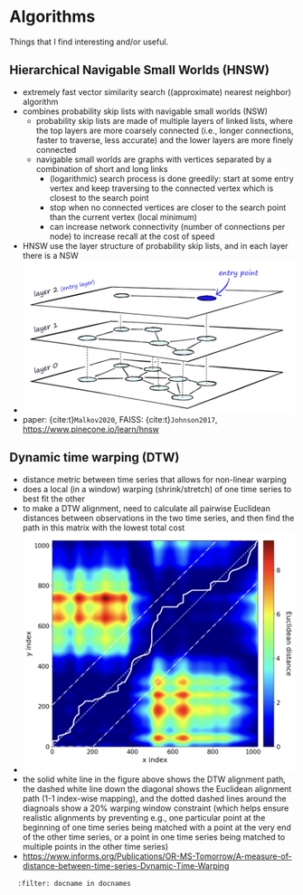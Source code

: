 # Algorithms

Things that I find interesting and/or useful.

## Hierarchical Navigable Small Worlds (HNSW)

- extremely fast vector similarity search ((approximate) nearest neighbor) algorithm
- combines probability skip lists with navigable small worlds (NSW)
  - probability skip lists are made of multiple layers of linked lists, where the top layers are more coarsely connected (i.e., longer connections, faster to traverse, less accurate) and the lower layers are more finely connected
  - navigable small worlds are graphs with vertices separated by a combination of short and long links
    - (logarithmic) search process is done greedily: start at some entry vertex and keep traversing to the connected vertex which is closest to the search point
    - stop when no connected vertices are closer to the search point than the current vertex (local minimum)
    - can increase network connectivity (number of connections per node) to increase recall at the cost of speed
- HNSW use the layer structure of probability skip lists, and in each layer there is a NSW
- ![hnsw](../figures/hnsw.png)
- paper: {cite:t}`Malkov2020`, FAISS: {cite:t}`Johnson2017`, <https://www.pinecone.io/learn/hnsw>

## Dynamic time warping (DTW)

- distance metric between time series that allows for non-linear warping
- does a local (in a window) warping (shrink/stretch) of one time series to best fit the other
- to make a DTW alignment, need to calculate all pairwise Euclidean distances between observations in the two time series, and then find the path in this matrix with the lowest total cost
- ![dtw](../figures/dtw.png)
- the solid white line in the figure above shows the DTW alignment path, the dashed white line down the diagonal shows the Euclidean alignment path (1-1 index-wise mapping), and the dotted dashed lines around the diagnoals show a 20% warping window constraint (which helps ensure realistic alignments by preventing e.g., one particular point at the beginning of one time series being matched with a point at the very end of the other time series, or a point in one time series being matched to multiple points in the other time series)
- <https://www.informs.org/Publications/OR-MS-Tomorrow/A-measure-of-distance-between-time-series-Dynamic-Time-Warping>

```{bibliography}
  :filter: docname in docnames
```
